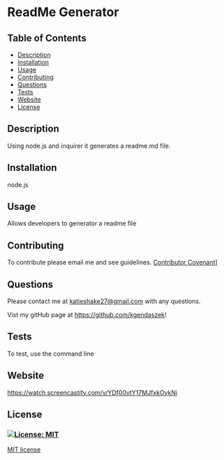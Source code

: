 # ReadMe Generator
  ## **Table of Contents**
* [Description](#Description)
* [Installation](#Installation)
* [Usage](#Usage)
* [Contributing](#Contributing)
* [Questions](#Questions)
* [Tests](#Tests)
* [Website](#Website)
* [License](#License)

## **Description**
Using node.js and inquirer it generates a readme.md file.

## **Installation**
node.js

## **Usage**
Allows developers to generator a readme file

## **Contributing**
To contribute please email me and see guidelines.
[Contributor Covenant](https://img.shields.io/badge/Contributor%20Covenant-2.1-4baaaa.svg)]


## **Questions**
Please contact me at katieshake27@gmail.com with any questions.

Vist my gitHub page at https://github.com/kgendaszek!

## **Tests**
To test, use the command line

## **Website**
https://watch.screencastify.com/v/YDf00ytY17MJfxkOykNi


## **License**
### [![License: MIT](https://img.shields.io/badge/License-MIT-yellow.svg)](https://opensource.org/licenses/MIT)

[MIT license](https://opensource.org/licenses/MIT)

